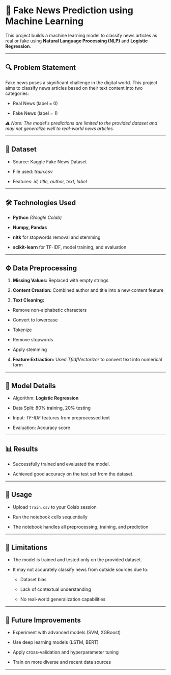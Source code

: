 # 📰 Fake News Prediction using Machine Learning

This project builds a machine learning model to classify news articles as real or fake using **Natural Language Processing (NLP)** and **Logistic Regression**.

---

## 🔍 Problem Statement

Fake news poses a significant challenge in the digital world. This project aims to classify news articles based on their text content into two categories:

* Real News (label = 0)

* Fake News (label = 1)

*⚠️ Note: The model's predictions are limited to the provided dataset and may not generalize well to real-world news articles.*

---

## 📁 Dataset

* Source: Kaggle Fake News Dataset

* File used: *train.csv*

* Features: *id, title, author, text, label*

---

## 🛠️ Technologies Used

* **Python** *(Google Colab)*

* **Numpy, Pandas**

* **nltk** for stopwords removal and stemming

* **scikit-learn** for TF-IDF, model training, and evaluation

---

## ⚙️ Data Preprocessing

1. **Missing Values:** Replaced with empty strings

2. **Content Creation:** Combined author and title into a new content feature

3. **Text Cleaning:**

  * Remove non-alphabetic characters

  * Convert to lowercase

  * Tokenize

  * Remove stopwords

  * Apply stemming

4. **Feature Extraction:** Used *TfidfVectorizer* to convert text into numerical form

---

## 🤖 Model Details

* Algorithm: **Logistic Regression**

* Data Split: 80% training, 20% testing

* Input: *TF-IDF* features from preprocessed text

* Evaluation: Accuracy score

---

## 📊 Results

* Successfully trained and evaluated the model.

* Achieved good accuracy on the test set from the dataset.

---

## 🧪 Usage

* Upload ```train.csv``` to your Colab session

* Run the notebook cells sequentially

* The notebook handles all preprocessing, training, and prediction

---

## 🚧 Limitations

* The model is trained and tested only on the provided dataset.

* It may not accurately classify news from outside sources due to:

   * Dataset bias

   * Lack of contextual understanding

   * No real-world generalization capabilities
 
---

## 🔮 Future Improvements

* Experiment with advanced models (SVM, XGBoost)

* Use deep learning models (LSTM, BERT)

* Apply cross-validation and hyperparameter tuning

* Train on more diverse and recent data sources

---
